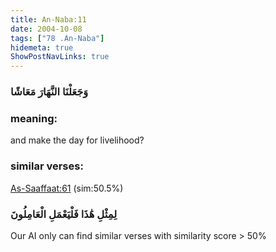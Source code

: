 ```yaml
---
title: An-Naba:11
date: 2004-10-08
tags: ["78 .An-Naba"]
hidemeta: true 
ShowPostNavLinks: true 
---
```

### وَجَعَلْنَا النَّهَارَ مَعَاشًا
### meaning: 
and make the day for livelihood?
### similar verses: 

[As-Saaffaat:61](/37/61) (sim:50.5%)

### لِمِثْلِ هَٰذَا فَلْيَعْمَلِ الْعَامِلُونَ

Our AI only can find similar verses with similarity score > 50% 



